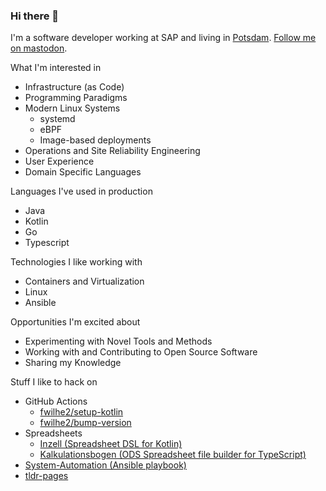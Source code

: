 ### Hi there 👋

I'm a software developer working at SAP and living in [Potsdam](https://en.wikipedia.org/wiki/Potsdam).
[Follow me on mastodon](https://social.tchncs.de/@fwilhe).

What I'm interested in
- Infrastructure (as Code)
- Programming Paradigms
- Modern Linux Systems
  - systemd
  - eBPF
  - Image-based deployments
- Operations and Site Reliability Engineering
- User Experience
- Domain Specific Languages

Languages I've used in production
- Java
- Kotlin
- Go
- Typescript

Technologies I like working with
- Containers and Virtualization
- Linux
- Ansible

Opportunities I'm excited about
- Experimenting with Novel Tools and Methods
- Working with and Contributing to Open Source Software
- Sharing my Knowledge

Stuff I like to hack on
- GitHub Actions
  - [fwilhe2/setup-kotlin](https://github.com/fwilhe2/setup-kotlin)
  - [fwilhe2/bump-version](https://github.com/fwilhe2/bump-version)
- Spreadsheets
  - [Inzell (Spreadsheet DSL for Kotlin)](https://github.com/fwilhe2/Inzell)
  - [Kalkulationsbogen (ODS Spreadsheet file builder for TypeScript)](https://github.com/fwilhe2/kalkulationsbogen)
- [System-Automation (Ansible playbook)](https://github.com/fwilhe2/system-automation)
- [tldr-pages](https://github.com/tldr-pages/tldr/commits?author=fwilhe2)
